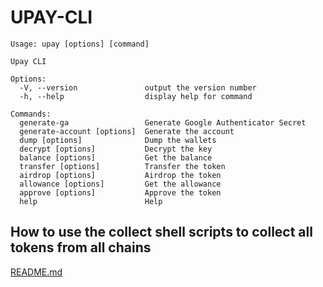 # UPAY-CLI

```
Usage: upay [options] [command]

Upay CLI

Options:
  -V, --version               output the version number
  -h, --help                  display help for command

Commands:
  generate-ga                 Generate Google Authenticator Secret
  generate-account [options]  Generate the account
  dump [options]              Dump the wallets
  decrypt [options]           Decrypt the key
  balance [options]           Get the balance
  transfer [options]          Transfer the token
  airdrop [options]           Airdrop the token
  allowance [options]         Get the allowance
  approve [options]           Approve the token
  help                        Help
```

## How to use the collect shell scripts to collect all tokens from all chains

[README.md](https://github.com/WhiteRiverBay/upay-cli/tree/main/bin)
